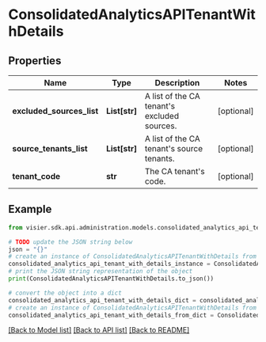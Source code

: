 # ConsolidatedAnalyticsAPITenantWithDetails


## Properties

Name | Type | Description | Notes
------------ | ------------- | ------------- | -------------
**excluded_sources_list** | **List[str]** | A list of the CA tenant&#39;s excluded sources. | [optional] 
**source_tenants_list** | **List[str]** | A list of the CA tenant&#39;s source tenants. | [optional] 
**tenant_code** | **str** | The CA tenant&#39;s code. | [optional] 

## Example

```python
from visier.sdk.api.administration.models.consolidated_analytics_api_tenant_with_details import ConsolidatedAnalyticsAPITenantWithDetails

# TODO update the JSON string below
json = "{}"
# create an instance of ConsolidatedAnalyticsAPITenantWithDetails from a JSON string
consolidated_analytics_api_tenant_with_details_instance = ConsolidatedAnalyticsAPITenantWithDetails.from_json(json)
# print the JSON string representation of the object
print(ConsolidatedAnalyticsAPITenantWithDetails.to_json())

# convert the object into a dict
consolidated_analytics_api_tenant_with_details_dict = consolidated_analytics_api_tenant_with_details_instance.to_dict()
# create an instance of ConsolidatedAnalyticsAPITenantWithDetails from a dict
consolidated_analytics_api_tenant_with_details_from_dict = ConsolidatedAnalyticsAPITenantWithDetails.from_dict(consolidated_analytics_api_tenant_with_details_dict)
```
[[Back to Model list]](../README.md#documentation-for-models) [[Back to API list]](../README.md#documentation-for-api-endpoints) [[Back to README]](../README.md)


